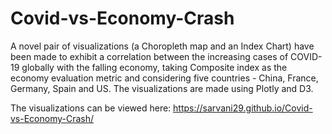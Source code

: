 # Covid-vs-Economy-Crash

A novel pair of visualizations (a Choropleth map and an Index Chart) have been made to exhibit a correlation between the increasing cases of COVID-19 globally with the falling economy, taking Composite index as the economy evaluation metric and considering five countries - China, France, Germany, Spain and US. The visualizations are made using Plotly and D3. 


The visualizations can be viewed here: https://sarvani29.github.io/Covid-vs-Economy-Crash/
